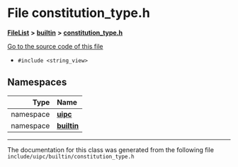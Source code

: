 

# File constitution\_type.h



[**FileList**](files.md) **>** [**builtin**](dir_e46c520626162f9e42d80fd08f196511.md) **>** [**constitution\_type.h**](constitution__type_8h.md)

[Go to the source code of this file](constitution__type_8h_source.md)



* `#include <string_view>`













## Namespaces

| Type | Name |
| ---: | :--- |
| namespace | [**uipc**](namespaceuipc.md) <br> |
| namespace | [**builtin**](namespaceuipc_1_1builtin.md) <br> |





















































------------------------------
The documentation for this class was generated from the following file `include/uipc/builtin/constitution_type.h`

